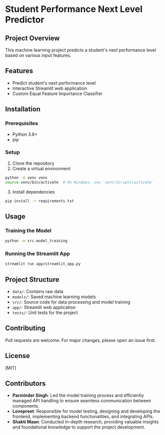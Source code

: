 # Student Performance Next Level Predictor

## Project Overview
This machine learning project predicts a student's next performance level based on various input features.

## Features
- Predict student's next performance level
- Interactive Streamlit web application
- Custom Equal Feature Importance Classifier

## Installation

### Prerequisites
- Python 3.8+
- pip

### Setup
1. Clone the repository
2. Create a virtual environment
```bash
python -m venv venv
source venv/bin/activate  # On Windows, use `venv\Scripts\activate`
```

3. Install dependencies
```bash
pip install -r requirements.txt
```

## Usage

### Training the Model
```bash
python -m src.model_training
```

### Running the Streamlit App
```bash
streamlit run app/streamlit_app.py
```

## Project Structure
- `data/`: Contains raw data
- `models/`: Saved machine learning models
- `src/`: Source code for data processing and model training
- `app/`: Streamlit web application
- `tests/`: Unit tests for the project

## Contributing
Pull requests are welcome. For major changes, please open an issue first.

## License
[MIT]

## Contributors  

- **Parminder Singh**: Led the model training process and efficiently managed API handling to ensure seamless communication between components.  
- **Lovepreet**: Responsible for model testing, designing and developing the frontend, implementing backend functionalities, and integrating APIs.  
- **Shakti Maan**: Conducted in-depth research, providing valuable insights and foundational knowledge to support the project development.  
